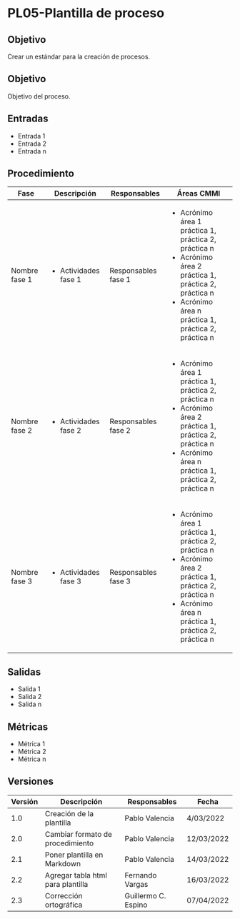 # PL05-Plantilla de proceso

## Objetivo

Crear un estándar para la creación de procesos.

## Objetivo

Objetivo del proceso.

## Entradas

- Entrada 1
- Entrada 2
- Entrada n

## Procedimiento

<table>
    <thead>
        <th>Fase</th>
        <th>Descripción</th>
        <th>Responsables</th>
        <th>Áreas CMMI</th>
    </thead>

<tbody>
    <tr>
      <td>Nombre fase 1</td>
      <td>
        <ul>
            <li>Actividades fase 1</li>
        </ul>
      </td>
      <td>Responsables fase 1</td>
      <td>
        <ul>
          <li>Acrónimo área 1 práctica 1, práctica 2, práctica n</li>
          <li>Acrónimo área 2 práctica 1, práctica 2, práctica n</li>
          <li>Acrónimo área n práctica 1, práctica 2, práctica n</li>
        </ul>
      </td>
    </tr>
    <tr>
      <td>Nombre fase 2</td>
      <td>
        <ul>
            <li>Actividades fase 2</li>
        </ul>
      </td>
      <td>Responsables fase 2</td>
      <td>
        <ul>
          <li>Acrónimo área 1 práctica 1, práctica 2, práctica n</li>
          <li>Acrónimo área 2 práctica 1, práctica 2, práctica n</li>
          <li>Acrónimo área n práctica 1, práctica 2, práctica n</li>
        </ul>
      </td>
    </tr>
     <tr>
      <td>Nombre fase 3</td>
      <td>
        <ul>
            <li>Actividades fase 3</li>
        </ul>
      </td>
      <td>Responsables fase 3</td>
      <td>
        <ul>
          <li>Acrónimo área 1 práctica 1, práctica 2, práctica n</li>
          <li>Acrónimo área 2 práctica 1, práctica 2, práctica n</li>
          <li>Acrónimo área n práctica 1, práctica 2, práctica n</li>
        </ul>
      </td>
    </tr>
  </tbody>
</table>

## Salidas

- Salida 1
- Salida 2
- Salida n

## Métricas

- Métrica 1
- Métrica 2
- Métrica n

## Versiones

| Versión | Descripción                      | Responsables   | Fecha      |
| ------- | -------------------------------- | -------------- | ---------- |
| 1.0     | Creación de la plantilla         | Pablo Valencia | 4/03/2022  |
| 2.0     | Cambiar formato de procedimiento | Pablo Valencia | 12/03/2022 |
| 2.1     | Poner plantilla en Markdown      | Pablo Valencia | 14/03/2022 |
| 2.2     | Agregar tabla html para plantilla| Fernando Vargas| 16/03/2022 |
| 2.3     | Corrección ortográfica       | Guillermo C. Espino| 07/04/2022 |
